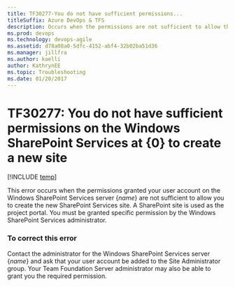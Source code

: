 ```yaml
---
title: TF30277-You do not have sufficient permissions...titleSuffix: Azure DevOps & TFS
description: Occurs when the permissions are not sufficient to allow the user to create a new SharePoint Services site.
ms.prod: devops
ms.technology: devops-agile
ms.assetid: d78a08a0-5dfc-4152-abf4-32b02ba51d36
ms.manager: jillfra
ms.author: kaelliauthor: KathrynEE
ms.topic: Troubleshooting
ms.date: 01/20/2017
---
```



# TF30277: You do not have sufficient permissions on the Windows SharePoint Services at {0} to create a new site

[!INCLUDE [temp](../../_shared/version-vsts-tfs-all-versions.md)]

This error occurs when the permissions granted your user account on the Windows SharePoint Services server {*name*} are not sufficient to allow you to create the new SharePoint Services site. A SharePoint site is used as the project portal. You must be granted specific permission by the Windows SharePoint Services administrator.  
  
### To correct this error  
  
Contact the administrator for the Windows SharePoint Services server {*name*} and ask that your user account be added to the Site Administrator group. Your Team Foundation Server administrator may also be able to grant you the required permission.